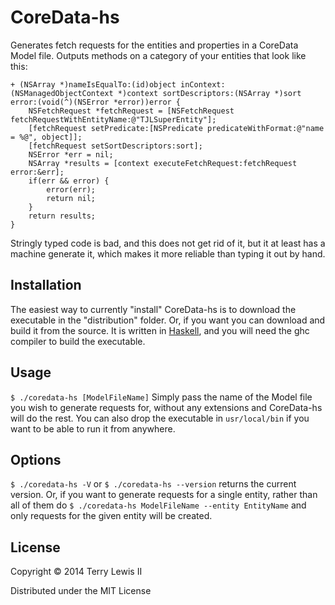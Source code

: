 # CoreData-hs

Generates fetch requests for the entities and properties in a CoreData Model
file. Outputs methods on a category of your entities that look like this:
```
+ (NSArray *)nameIsEqualTo:(id)object inContext:(NSManagedObjectContext *)context sortDescriptors:(NSArray *)sort error:(void(^)(NSError *error))error {
	NSFetchRequest *fetchRequest = [NSFetchRequest fetchRequestWithEntityName:@"TJLSuperEntity"];
	[fetchRequest setPredicate:[NSPredicate predicateWithFormat:@"name = %@", object]];
	[fetchRequest setSortDescriptors:sort];
	NSError *err = nil;
	NSArray *results = [context executeFetchRequest:fetchRequest error:&err];
	if(err && error) {
		error(err);
		return nil;
	}
	return results;
}
```
Stringly typed code is bad, and this does not get rid of it, but it at
least has a machine generate it, which makes it more reliable than typing it
out by hand.

## Installation

The easiest way to currently "install" CoreData-hs is to download the executable in the "distribution" folder. Or, if you want you can download and build it from the source. It is written in [Haskell](http://haskell.org), and you will need the ghc compiler to build the executable.

## Usage

`$ ./coredata-hs [ModelFileName]`
Simply pass the name of the Model file you wish to generate requests for, without any extensions and CoreData-hs will do the rest.
You can also drop the executable in `usr/local/bin` if you want to be able to run it from anywhere.

## Options

`$ ./coredata-hs -V` or `$ ./coredata-hs --version` returns the current version. Or, if you want to generate requests for a single entity, rather than all of them do `$ ./coredata-hs ModelFileName --entity EntityName` and only requests for the given entity will be created.

## License

Copyright © 2014 Terry Lewis II

Distributed under the MIT License
